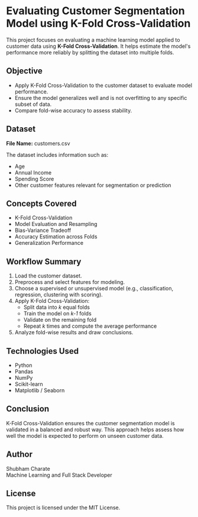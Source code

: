 # Evaluating Customer Segmentation Model using K-Fold Cross-Validation

This project focuses on evaluating a machine learning model applied to customer data using **K-Fold Cross-Validation**. It helps estimate the model's performance more reliably by splitting the dataset into multiple folds.

## Objective

- Apply K-Fold Cross-Validation to the customer dataset to evaluate model performance.
- Ensure the model generalizes well and is not overfitting to any specific subset of data.
- Compare fold-wise accuracy to assess stability.

## Dataset

**File Name:** customers.csv

The dataset includes information such as:
- Age
- Annual Income
- Spending Score
- Other customer features relevant for segmentation or prediction

## Concepts Covered

- K-Fold Cross-Validation
- Model Evaluation and Resampling
- Bias-Variance Tradeoff
- Accuracy Estimation across Folds
- Generalization Performance

## Workflow Summary

1. Load the customer dataset.
2. Preprocess and select features for modeling.
3. Choose a supervised or unsupervised model (e.g., classification, regression, clustering with scoring).
4. Apply K-Fold Cross-Validation:
   - Split data into *k* equal folds
   - Train the model on *k-1* folds
   - Validate on the remaining fold
   - Repeat *k* times and compute the average performance
5. Analyze fold-wise results and draw conclusions.

## Technologies Used

- Python
- Pandas
- NumPy
- Scikit-learn
- Matplotlib / Seaborn

## Conclusion

K-Fold Cross-Validation ensures the customer segmentation model is validated in a balanced and robust way. This approach helps assess how well the model is expected to perform on unseen customer data.

## Author

Shubham Charate  
Machine Learning and Full Stack Developer

## License

This project is licensed under the MIT License.
